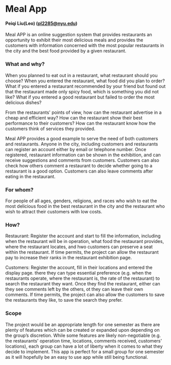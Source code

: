 # Meal App
#### Peiqi Liu(Leo) (pl2285@nyu.edu)
Meal APP is an online suggestion system that provides restaurants an opportunity to exhibit their most delicious meals and provides the customers with information concerned with the most popular restaurants in the city and the best food provided by a given restaurant.

### What and why?
When you planned to eat out in a restaurant, what restaurant should you choose? When you entered the restaurant, what food did you plan to order? What if you entered a restaurant recommended by your friend but found out that the restaurant made only spicy food, which is something you did not like? What if you entered a good restaurant but failed to order the most delicious dishes?

From the restaurants' points of view, how can the restaurant advertise in a cheap and efficient way? How can the restaurant show their best performance to their customers? How can the restaurant know how the customers think of services they provided.

Meal APP provides a good example to serve the need of both customers and restaurants. Anyone in the city, including customers and restaurants can register an account either by email or telephone number. Once registered, restaurant information can be shown in the exhibition, and can receive suggestions and comments from customers. Customers can also check how others comment a restaurant to decide whether going to a restaurant is a good option. Customers can also leave comments after eating in the restaurant.

### For whom?
For people of all ages, genders, religions, and races who wish to eat the most delicious food in the best restaurant in the city and the restaurant who wish to attract their customers with low costs.

### How?
Restaurant: Register the account and start to fill the information, including when the restaurant will be in operation, what food the restaurant provides, where the restaurant locates, and hwo customers can preserve a seat within the restaurant. If time permits, the project can allow the restaurant pay to increase their ranks in the restaurant exhibition page.

Customers: Register the account, fill in their locations and entered the display page. there they can type essential preference (e.g. when the restaurants operate, where the restaurant is, the rate of the restaurant) to search the restaurant they want. Once they find the restaurant, either can they see comments left by the others, ot they can leave their own comments. If time permits, the project can also allow the customers to save the restaurants they like, to save the search they prefer.

### Scope
The project would be an appropriate length for one semester as there are plenty of features which can be created or expanded upon depending on the group’s discretion. While some features are likely non-negotiable (e.g. the restaurants' operation time, locations, comments received, customers' locations), each group can have a lot of liberty when it comes to what they decide to implement. This app is perfect for a small group for one semester as it will hopefully be an easy to use app while still being functional. 
